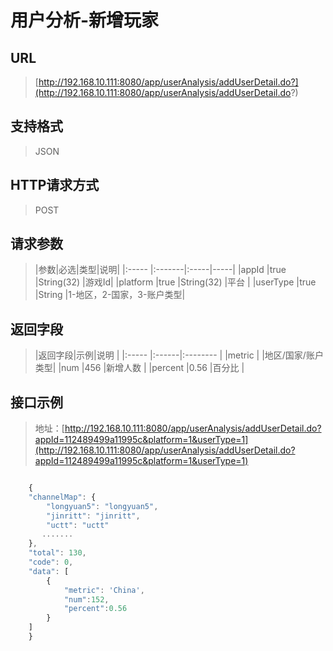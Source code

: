 # 用户分析-新增玩家

## URL
> [http://192.168.10.111:8080/app/userAnalysis/addUserDetail.do?](http://192.168.10.111:8080/app/userAnalysis/addUserDetail.do?)

## 支持格式
> JSON

## HTTP请求方式
> POST

## 请求参数
> |参数|必选|类型|说明|
|:-----  |:-------|:-----|-----|
|appId  |true   |String(32)   |游戏Id|
|platform   |true   |String(32) |平台 |
|userType   |true   |String     |1-地区，2-国家，3-账户类型|

## 返回字段
> |返回字段|示例|说明           |
|:-----   |:------|:--------    |
|metric   | |地区/国家/账户类型|
|num    |456   |新增人数    |
|percent  |0.56   |百分比     |
                                 
## 接口示例
>地址：[http://192.168.10.111:8080/app/userAnalysis/addUserDetail.do?appId=112489499a11995c&platform=1&userType=1](http://192.168.10.111:8080/app/userAnalysis/addUserDetail.do?appId=112489499a11995c&platform=1&userType=1)
``` javascript

    {
    "channelMap": {
        "longyuan5": "longyuan5",
        "jinritt": "jinritt",
        "uctt": "uctt"
       .......
    },
    "total": 130,
    "code": 0,
    "data": [
        {
            "metric": 'China',
            "num":152,
            "percent":0.56
        }
    ]
	}


